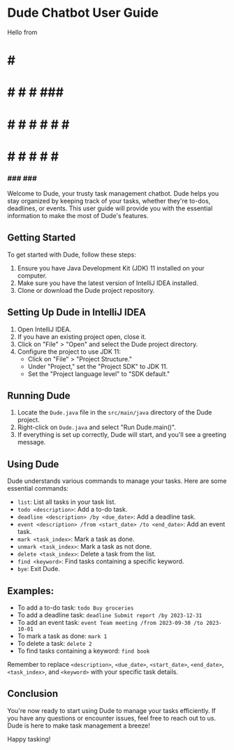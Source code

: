# Dude Chatbot User Guide

Hello from

###            #        
#  #           #     
#  #  #  #   ###   ##   
#  #  #  #  #  #  # ##  
#  #  #  #  #  #  ##    
###    ###   ###   ##
Welcome to Dude, your trusty task management chatbot. Dude helps you stay organized by keeping track of your tasks, whether they're to-dos, deadlines, or events. This user guide will provide you with the essential information to make the most of Dude's features.


## Getting Started

To get started with Dude, follow these steps:

1. Ensure you have Java Development Kit (JDK) 11 installed on your computer.
2. Make sure you have the latest version of IntelliJ IDEA installed.
3. Clone or download the Dude project repository.

## Setting Up Dude in IntelliJ IDEA

1. Open IntelliJ IDEA.
2. If you have an existing project open, close it.
3. Click on "File" > "Open" and select the Dude project directory.
4. Configure the project to use JDK 11:
   - Click on "File" > "Project Structure."
   - Under "Project," set the "Project SDK" to JDK 11.
   - Set the "Project language level" to "SDK default."

## Running Dude

1. Locate the `Dude.java` file in the `src/main/java` directory of the Dude project.
2. Right-click on `Dude.java` and select "Run Dude.main()".
3. If everything is set up correctly, Dude will start, and you'll see a greeting message.

## Using Dude

Dude understands various commands to manage your tasks. Here are some essential commands:

- `list`: List all tasks in your task list.
- `todo <description>`: Add a to-do task.
- `deadline <description> /by <due_date>`: Add a deadline task.
- `event <description> /from <start_date> /to <end_date>`: Add an event task.
- `mark <task_index>`: Mark a task as done.
- `unmark <task_index>`: Mark a task as not done.
- `delete <task_index>`: Delete a task from the list.
- `find <keyword>`: Find tasks containing a specific keyword.
- `bye`: Exit Dude.

## Examples:

- To add a to-do task: `todo Buy groceries`
- To add a deadline task: `deadline Submit report /by 2023-12-31`
- To add an event task: `event Team meeting /from 2023-09-30 /to 2023-10-01`
- To mark a task as done: `mark 1`
- To delete a task: `delete 2`
- To find tasks containing a keyword: `find book`

Remember to replace `<description>`, `<due_date>`, `<start_date>`, `<end_date>`, `<task_index>`, and `<keyword>` with your specific task details.

## Conclusion

You're now ready to start using Dude to manage your tasks efficiently. If you have any questions or encounter issues, feel free to reach out to us. Dude is here to make task management a breeze!

Happy tasking!
